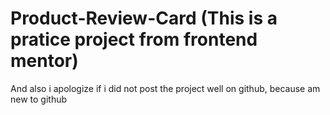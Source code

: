 # Product-Review-Card (This is a pratice project from frontend mentor)
And also i apologize if i did not post the project well on github, because am new to github
